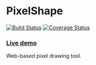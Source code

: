 # PixelShape

[![Build Status](https://travis-ci.org/Convicted202/PixelShape.svg?branch=master)](https://travis-ci.org/Convicted202/PixelShape)
[![Coverage Status](https://coveralls.io/repos/github/Convicted202/PixelShape/badge.svg?branch=master)](https://coveralls.io/github/Convicted202/PixelShape?branch=master)

### [Live demo](https://convicted202.github.io/PixelShape/)

Web-based pixel drawing tool.
